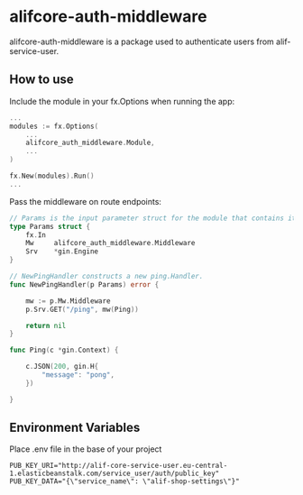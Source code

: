 # alifcore-auth-middleware

alifcore-auth-middleware is a package used to authenticate users from alif-service-user.

## How to use
Include the module in your fx.Options when running the app:
```go
...
modules := fx.Options(
	...
	alifcore_auth_middleware.Module,
	...
)

fx.New(modules).Run()
...
```

Pass the middleware on route endpoints:
```go
// Params is the input parameter struct for the module that contains its dependencies
type Params struct {
    fx.In
    Mw     alifcore_auth_middleware.Middleware
    Srv    *gin.Engine
}

// NewPingHandler constructs a new ping.Handler.
func NewPingHandler(p Params) error {

    mw := p.Mw.Middleware
    p.Srv.GET("/ping", mw(Ping))

    return nil
}

func Ping(c *gin.Context) {

    c.JSON(200, gin.H{
        "message": "pong",
    })

}
```

## Environment Variables
Place .env file in the base of your project
```dotenv
PUB_KEY_URI="http://alif-core-service-user.eu-central-1.elasticbeanstalk.com/service_user/auth/public_key"
PUB_KEY_DATA="{\"service_name\": \"alif-shop-settings\"}"
```